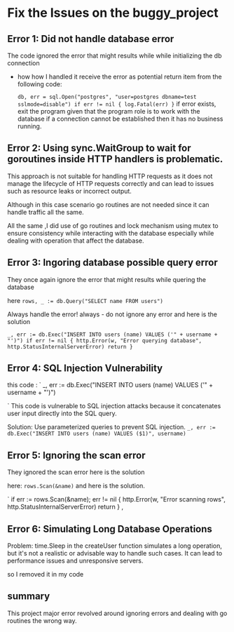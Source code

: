 # Fix the Issues on the buggy_project

## Error 1: Did not handle database error

The code ignored the error that might results while while initializing the db connection

 - how how I handled it
   receive the error as potential return item from the following code:

   `
   db, err = sql.Open("postgres", "user=postgres dbname=test sslmode=disable")
   if err != nil {
      log.Fatal(err)
   }
   `
if error exists, exit the program given that the program role is to work with the database if a connection cannot be established then it has no business running.

## Error 2: Using sync.WaitGroup to wait for goroutines inside HTTP handlers is problematic.

This approach is not suitable for handling HTTP requests as it does not manage the lifecycle of HTTP requests correctly and can lead to issues such as resource leaks or incorrect output.

Although in this case scenario go routines are not needed since it can handle traffic all the same.

All the same ,I did use of go routines and lock mechanism using mutex to ensure consistency while interacting with the database especially while dealing with operation that affect the database.

## Error 3: Ingoring database possible query error

They once again ignore the error that might results while quering the database

here
`
rows, _ := db.Query("SELECT name FROM users")
`

Always handle the error! always - do not ignore any error
and here is the solution

`
_, err := db.Exec("INSERT INTO users (name) VALUES ('" + username + "')")
if err != nil {
			http.Error(w, "Error querying database", http.StatusInternalServerError)
			return
		}
`
## Error 4: SQL Injection Vulnerability

this code :
`
_, err := db.Exec("INSERT INTO users (name) VALUES ('" + username + "')")

`
This code is vulnerable to SQL injection attacks because it concatenates user input directly into the SQL query.

Solution: 
Use parameterized queries to prevent SQL injection.
`
_, err := db.Exec("INSERT INTO users (name) VALUES ($1)", username)
`


## Error 5: Ignoring the scan error

They ignored the scan error here is the solution

here:
`
rows.Scan(&name)
`
and here is the solution.

`
if err := rows.Scan(&name); err != nil {
			http.Error(w, "Error scanning rows", http.StatusInternalServerError)
			return
		}
   ,
## Error 6: Simulating Long Database Operations

Problem: time.Sleep in the createUser function simulates a long operation, but it's not a realistic or advisable way to handle such cases. It can lead to performance issues and unresponsive servers.

so  I removed it in my code

## summary
This project major error revolved around ignoring errors and dealing with go routines the wrong way.


